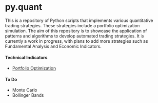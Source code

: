 # py.quant

This is a repository of Python scripts that implements various quantitative trading strategies. These strategies include a portfolio optimization simulation. The aim of this repository is to showcase the application of patterns and algorithms to develop automated trading strategies. It is currently a work in progress, with plans to add more strategies such as Fundamental Analysis and Economic Indicators.

#### Technical Indicators
- [Portfolio Optimization](https://github.com/y-jason/py.quant/blob/main/Portfolio_Optimization.py)

#### To Do
- Monte Carlo
- Bollinger Bands